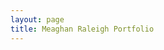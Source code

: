 ```yaml
---
layout: page
title: Meaghan Raleigh Portfolio
---
```


[logo]: (https://meaghanraleigh.github.io/meaghanportfolio/images/meaghan.png)
